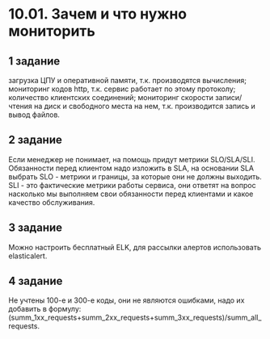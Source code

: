 # 10.01. Зачем и что нужно мониторить

## 1 задание

загрузка ЦПУ и оперативной памяти, т.к. производятся вычисления;
мониторинг кодов http, т.к. сервис работает по этому протоколу;
количество клиентских соединений;
мониторинг скорости записи/чтения на диск и свободного места на нем, т.к. производится запись и вывод файлов.

## 2 задание

Если менеджер не понимает, на помощь придут метрики SLO/SLA/SLI. Обязанности перед клиентом надо изложить в SLA, на основании SLA выбрать SLO - метрики и границы, за которые они не должны выходить. SLI - это фактические метрики работы сервиса, они ответят на вопрос насколько мы выполняем свои обязанности перед клиентами и какое качество обслуживания.

## 3 задание

Можно настроить бесплатный ELK, для рассылки алертов использовать elasticalert.

## 4 задание

Не учтены 100-е и 300-е коды, они не являются ошибками, надо их добавить в формулу: (summ_1xx_requests+summ_2xx_requests+summ_3xx_requests)/summ_all_requests.
